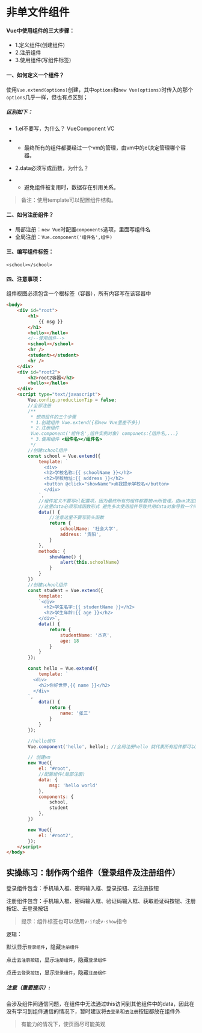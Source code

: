 # 非单文件组件

#### Vue中使用组件的三大步骤：

- 1.定义组件(创建组件)
- 2.注册组件
- 3.使用组件(写组件标签)

#### 一、如何定义一个组件？

使用`Vue.extend(options)`创建，其中`options`和`new Vue(options)`时传入的那个`options`几乎一样，但也有点区别；

##### 区别如下：

- 1.el不要写，为什么？ VueComponent VC
- - 最终所有的组件都要经过一个vm的管理，由vm中的el决定管理哪个容器。

- 2.data必须写成函数，为什么？ 
- - 避免组件被复用时，数据存在引用关系。

> 备注：使用template可以配置组件结构。

#### 二、如何注册组件？

- 局部注册：`new Vue`时配置`components`选项，里面写组件名
- 全局注册：`Vue.component('组件名',组件)`

#### 三、编写组件标签：

`<school></school>`

#### 四、注意事项：

组件视图必须包含一个根标签（容器），所有内容写在该容器中

```html
<body>
	<div id="root">
		<h1>
			{{ msg }}
		</h1>
		<hello></hello>
		<!--使用组件-->
		<school></school>
		<hr />
		<student></student>
		<hr />
	</div>
	<div id="root2">
		<h2>root2容器</h2>
		<hello></hello>
	</div>
	<script type="text/javascript">
		Vue.config.productionTip = false;
		//全部注册
		/**
		 * 想用组件的三个步骤
		 * 1.创建组件 Vue.extend({和new Vue里差不多})
		 * 2.注册组件 
		 Vue.component('组件名',组件实例对象) componets:{组件名,...}
		 * 3.使用组件 <组件名></组件名>
		 */
		//创建school组件
		const school = Vue.extend({
			template: `
              <div>
              <h2>学校名称:{{ schoolName }}</h2>
              <h2>学校地址:{{ address }}</h2>
              <button @click="showName">点我提示学校名</button>
              </div>
            `,
			//组件定义不要写el配置项，因为最终所有的组件都要被vm所管理，由vm决定服务于哪个容器
			//这里data必须写成函数形式 避免多次使用组件导致共用data对象导致一个问题
			data() {
				//注意这里不要写箭头函数
				return {
					schoolName: '社会大学',
					address: '贵阳',
				}
			},
			methods: {
				showName() {
					alert(this.schoolName)
				}
			}
		})
		//创建school组件
		const student = Vue.extend({
			template:
            `<div>
              <h2>学生名字:{{ studentName }}</h2>
              <h2>学生年龄:{{ age }}</h2>
            </div>`,
			data() {
				return {
					studentName: '杰克',
					age: 18
				}
			}
		});

		const hello = Vue.extend({
			template: `
          <div>
            <h2>你好世界,{{ name }}</h2>
          </div>
        `,
			data() {
				return {
					name: '张三'
				}
			}
		});

		//hello组件
		Vue.component('hello', hello); //全局注册hello 就代表所有组件都可以用hello组件了

		// 创建vm
		new Vue({
			el: "#root",
			//配置组件(局部注册)
			data: {
				msg: 'hello world'
			},
			components: {
				school,
				student
			},
		})

		new Vue({
			el: '#root2',
		});
	</script>
</body>
```

## 实操练习：制作两个组件（登录组件及注册组件）

登录组件包含：手机输入框、密码输入框、登录按钮、去注册按钮

注册组件包含：手机输入框、密码输入框、验证码输入框、获取验证码按钮、注册按钮、去登录按钮

> 提示：组件标签也可以使用`v-if`或`v-show`指令
>

逻辑：

默认显示`登录组件`，隐藏`注册组件`

点击`去注册按钮`，显示`注册组件`，隐藏`登录组件`

点击`去登录按钮`，显示`登录组件`，隐藏`注册组件`

##### 注意（重要提示）: 

会涉及组件间通信问题，在组件中无法通过this访问到其他组件中的data，因此在没有学习到组件通信的情况下，暂时建议将`去登录`和`去注册`按钮都放在组件外

> 有能力的情况下，使页面尽可能美观

